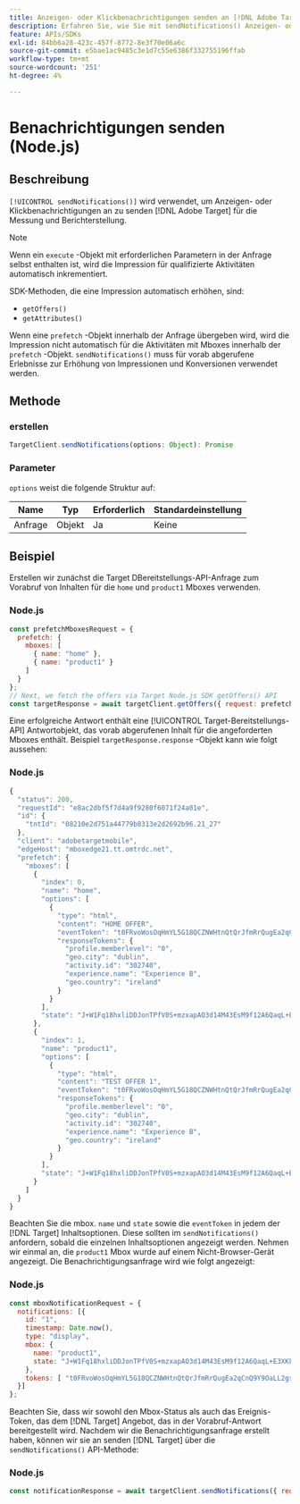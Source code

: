 ```yaml
---
title: Anzeigen- oder Klickbenachrichtigungen senden an [!DNL Adobe Target] Verwenden des Node.js-SDK
description: Erfahren Sie, wie Sie mit sendNotifications() Anzeigen- oder Klickbenachrichtigungen an senden können. [!DNL Adobe Target] für die Messung und Berichterstellung.
feature: APIs/SDKs
exl-id: 84bb6a28-423c-457f-8772-8e3f70e06a6c
source-git-commit: e5bae1ac9485c3e1d7c55e6386f332755196ffab
workflow-type: tm+mt
source-wordcount: '251'
ht-degree: 4%

---
```


# Benachrichtigungen senden (Node.js)

## Beschreibung

`[!UICONTROL sendNotifications()]` wird verwendet, um Anzeigen- oder Klickbenachrichtigungen an zu senden [!DNL Adobe Target] für die Messung und Berichterstellung.

>[!NOTE]
>
>Wenn ein `execute` -Objekt mit erforderlichen Parametern in der Anfrage selbst enthalten ist, wird die Impression für qualifizierte Aktivitäten automatisch inkrementiert.

SDK-Methoden, die eine Impression automatisch erhöhen, sind:

* `getOffers()`
* `getAttributes()`

Wenn eine `prefetch` -Objekt innerhalb der Anfrage übergeben wird, wird die Impression nicht automatisch für die Aktivitäten mit Mboxes innerhalb der `prefetch` -Objekt. `sendNotifications()` muss für vorab abgerufene Erlebnisse zur Erhöhung von Impressionen und Konversionen verwendet werden.

## Methode

### erstellen

```js {line-numbers="true"}
TargetClient.sendNotifications(options: Object): Promise
```

### Parameter

`options` weist die folgende Struktur auf:

| Name | Typ | Erforderlich | Standardeinstellung |
| --- | --- | --- | --- |
| Anfrage | Objekt | Ja | Keine |

## Beispiel

Erstellen wir zunächst die Target DBereitstellungs-API-Anfrage zum Vorabruf von Inhalten für die `home` und `product1` Mboxes verwenden.

### Node.js

```js {line-numbers="true"}
const prefetchMboxesRequest = {
  prefetch: {
    mboxes: [
      { name: "home" },
      { name: "product1" }
    ]
  }
};
// Next, we fetch the offers via Target Node.js SDK getOffers() API
const targetResponse = await targetClient.getOffers({ request: prefetchMboxesRequest });
```

Eine erfolgreiche Antwort enthält eine [!UICONTROL Target-Bereitstellungs-API] Antwortobjekt, das vorab abgerufenen Inhalt für die angeforderten Mboxes enthält. Beispiel `targetResponse.response` -Objekt kann wie folgt aussehen:

### Node.js

```js {line-numbers="true"}
{
  "status": 200,
  "requestId": "e8ac2dbf5f7d4a9f9280f6071f24a01e",
  "id": {
    "tntId": "08210e2d751a44779b8313e2d2692b96.21_27"
  },
  "client": "adobetargetmobile",
  "edgeHost": "mboxedge21.tt.omtrdc.net",
  "prefetch": {
    "mboxes": [
      {
        "index": 0,
        "name": "home",
        "options": [
          {
            "type": "html",
            "content": "HOME OFFER",
            "eventToken": "t0FRvoWosOqHmYL5G18QCZNWHtnQtQrJfmRrQugEa2qCnQ9Y9OaLL2gsdrWQTvE54PwSz67rmXWmSnkXpSSS2Q==",
            "responseTokens": {
              "profile.memberlevel": "0",
              "geo.city": "dublin",
              "activity.id": "302740",
              "experience.name": "Experience B",
              "geo.country": "ireland"
            }
          }
        ],
        "state": "J+W1Fq18hxliDDJonTPfV0S+mzxapAO3d14M43EsM9f12A6QaqL+E3XKkRFlmq9U"
      },
      {
        "index": 1,
        "name": "product1",
        "options": [
          {
            "type": "html",
            "content": "TEST OFFER 1",
            "eventToken": "t0FRvoWosOqHmYL5G18QCZNWHtnQtQrJfmRrQugEa2qCnQ9Y9OaLL2gsdrWQTvE54PwSz67rmXWmSnkXpSSS2Q==",
            "responseTokens": {
              "profile.memberlevel": "0",
              "geo.city": "dublin",
              "activity.id": "302740",
              "experience.name": "Experience B",
              "geo.country": "ireland"
            }
          }
        ],
        "state": "J+W1Fq18hxliDDJonTPfV0S+mzxapAO3d14M43EsM9f12A6QaqL+E3XKkRFlmq9U"
      }
    ]
  }
}
```

Beachten Sie die mbox. `name` und `state` sowie die `eventToken` in jedem der [!DNL Target] Inhaltsoptionen. Diese sollten im `sendNotifications()` anfordern, sobald die einzelnen Inhaltsoptionen angezeigt werden. Nehmen wir einmal an, die `product1` Mbox wurde auf einem Nicht-Browser-Gerät angezeigt. Die Benachrichtigungsanfrage wird wie folgt angezeigt:

### Node.js

```js {line-numbers="true"}
const mboxNotificationRequest = {
  notifications: [{
    id: "1",
    timestamp: Date.now(),
    type: "display",
    mbox: {
      name: "product1",
      state: "J+W1Fq18hxliDDJonTPfV0S+mzxapAO3d14M43EsM9f12A6QaqL+E3XKkRFlmq9U"
    },
    tokens: [ "t0FRvoWosOqHmYL5G18QCZNWHtnQtQrJfmRrQugEa2qCnQ9Y9OaLL2gsdrWQTvE54PwSz67rmXWmSnkXpSSS2Q==" ]
  }]
};
```

Beachten Sie, dass wir sowohl den Mbox-Status als auch das Ereignis-Token, das dem [!DNL Target] Angebot, das in der Vorabruf-Antwort bereitgestellt wird. Nachdem wir die Benachrichtigungsanfrage erstellt haben, können wir sie an senden [!DNL Target] über die `sendNotifications()` API-Methode:

### Node.js

```js {line-numbers="true"}
const notificationResponse = await targetClient.sendNotifications({ request: mboxNotificationRequest });
```
